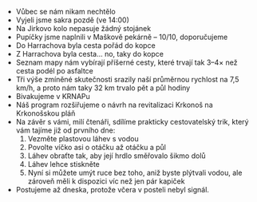 - Vůbec se nám nikam nechtělo
- Vyjeli jsme sakra pozdě (ve 14:00)
- Na Jirkovo kolo nepasuje žádný stojánek
- Pupíčky jsme naplnili v Maškově pekárně – 10/10, doporučujeme
- Do Harrachova byla cesta pořád do kopce
- Z Harrachova byla cesta… no, taky do kopce
- Seznam mapy nám vybírají příšerné cesty, které trvají tak 3–4× než cesta podél po asfaltce
- Tři výše zmíněné skutečnosti srazily naší průměrnou rychlost na 7,5 km/h, a proto nám taky 32 km trvalo pět a půl hodiny
- Bivakujeme v KRNAPu
- Náš program rozšiřujeme o návrh na revitalizaci Krkonoš na Krkonošskou pláň
- Na závěr s vámi, milí čtenáři, sdílíme prakticky cestovatelský trik, který vám tajíme již od prvního dne:
  1. Vezměte plastovou láhev s vodou
  2. Povolte víčko asi o otáčku až otáčku a půl
  3. Láhev obraťte tak, aby její hrdlo směřovalo šikmo dolů
  4. Láhev lehce stiskněte
  5. Nyní si můžete umýt ruce bez toho, aniž byste plýtvali vodou, ale zároveň měli k dispozici víc než jen pár kapiček
- Postujeme až dneska, protože včera v posteli nebyl signál.
